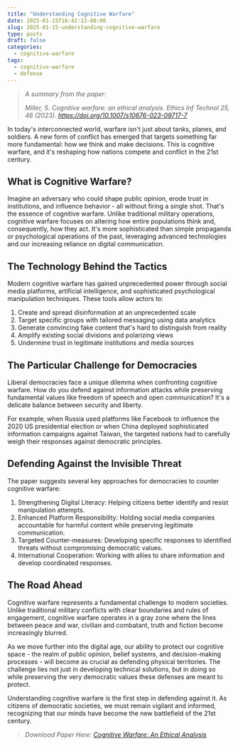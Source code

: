 ```yaml
---
title: "Understanding Cognitive Warfare"
date: 2025-01-15T16:42:13-08:00
slug: 2025-01-15-understanding-cognitive-warfare
type: posts
draft: false
categories:
  - cognitive-warfare
tags:
  - cognitive-warfare
  - defense
---
```


> _A summary from the paper:_
>
> _Miller, S. Cognitive warfare: an ethical analysis. Ethics Inf Technol 25, 46 (2023). https://doi.org/10.1007/s10676-023-09717-7_

In today's interconnected world, warfare isn't just about tanks, planes, and soldiers. A new form of conflict has emerged that targets something far more fundamental: how we think and make decisions. This is cognitive warfare, and it's reshaping how nations compete and conflict in the 21st century.

## What is Cognitive Warfare?

Imagine an adversary who could shape public opinion, erode trust in institutions, and influence behavior - all without firing a single shot. That's the essence of cognitive warfare. Unlike traditional military operations, cognitive warfare focuses on altering how entire populations think and, consequently, how they act. It's more sophisticated than simple propaganda or psychological operations of the past, leveraging advanced technologies and our increasing reliance on digital communication.

## The Technology Behind the Tactics

Modern cognitive warfare has gained unprecedented power through social media platforms, artificial intelligence, and sophisticated psychological manipulation techniques. These tools allow actors to:

1. Create and spread disinformation at an unprecedented scale
2. Target specific groups with tailored messaging using data analytics
3. Generate convincing fake content that's hard to distinguish from reality
4. Amplify existing social divisions and polarizing views
5. Undermine trust in legitimate institutions and media sources

## The Particular Challenge for Democracies

Liberal democracies face a unique dilemma when confronting cognitive warfare. How do you defend against information attacks while preserving fundamental values like freedom of speech and open communication? It's a delicate balance between security and liberty.

For example, when Russia used platforms like Facebook to influence the 2020 US presidential election or when China deployed sophisticated information campaigns against Taiwan, the targeted nations had to carefully weigh their responses against democratic principles.

## Defending Against the Invisible Threat

The paper suggests several key approaches for democracies to counter cognitive warfare:

1. Strengthening Digital Literacy: Helping citizens better identify and resist manipulation attempts.
2. Enhanced Platform Responsibility: Holding social media companies accountable for harmful content while preserving legitimate communication.
3. Targeted Counter-measures: Developing specific responses to identified threats without compromising democratic values.
4. International Cooperation: Working with allies to share information and develop coordinated responses.

## The Road Ahead

Cognitive warfare represents a fundamental challenge to modern societies. Unlike traditional military conflicts with clear boundaries and rules of engagement, cognitive warfare operates in a gray zone where the lines between peace and war, civilian and combatant, truth and fiction become increasingly blurred.

As we move further into the digital age, our ability to protect our cognitive space - the realm of public opinion, belief systems, and decision-making processes - will become as crucial as defending physical territories. The challenge lies not just in developing technical solutions, but in doing so while preserving the very democratic values these defenses are meant to protect.

Understanding cognitive warfare is the first step in defending against it. As citizens of democratic societies, we must remain vigilant and informed, recognizing that our minds have become the new battlefield of the 21st century.

> _Download Paper Here: [Cognitive Warfare: An Ethical Analysis](./s10676-023-09717-7.pdf)_
